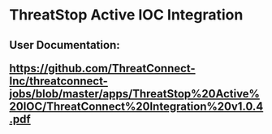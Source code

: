 <H1> ThreatStop Active IOC Integration

<H2> User Documentation:
  
https://github.com/ThreatConnect-Inc/threatconnect-jobs/blob/master/apps/ThreatStop%20Active%20IOC/ThreatConnect%20Integration%20v1.0.4.pdf
